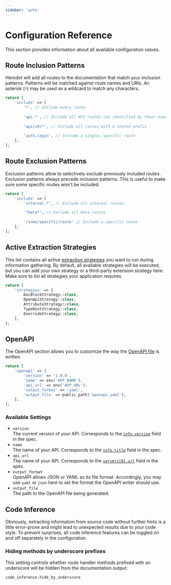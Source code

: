 ```yaml
---
sidebar: 'auto'
---
```

Configuration Reference
=======================
This section provides information about all available configuration values.

Route Inclusion Patterns
------------------------
Herodot will add all routes to the documentation that match your inclusion patterns. Patterns will be matched against route names and URIs. An asterisk (`*`)
may be used as a wildcard to match any characters.

```php
return [
    'include' => [
        '*', // Include every route
        
        'api.*', // Include all API routes (as identified by their name)
        
        'api/v0/*', // Include all routes with a shared prefix
        
        'auth.login', // Include a single, specific route
    ],
];
```

Route Exclusion Patterns
------------------------
Exclusion patterns allow to selectively _exclude_ previously included routes. Exclusion patterns always precede inclusion patterns. This is useful to make sure
some specific routes won't be included.

```php
return [
    'include' => [
        'internal.*', // Exclude all internal routes        

        '*beta*', // Exclude all beta routes
        
        '/some/specific/route' // Exclude a specific route
    ],
];
```

Active Extraction Strategies
----------------------------
This list contains all active [extraction strategies](./strategies.md) you want to run during information gathering. By default, all available strategies will
be executed, but you can add your own strategy or a third-party extension strategy here.  
Make sure to list all strategies your application requires.
```php
return [
    'strategies' => [
        DocBlockStrategy::class,
        OpenApiStrategy::class,
        AttributeStrategy::class,
        TypeHintStrategy::class,
        OverrideStrategy::class,
    ],
];
```

OpenAPI
-------
The OpenAPI section allows you to customize the way the [OpenAPI file](guide/generating-docs.md#openapi-specification) is written.
```php
return [
    'openapi' => [
        'version' => '1.0.0',
        'name' => env('APP_NAME'),
        'api_url' => env('APP_URL'),
        'output_format' => 'yaml',
        'output_file' => public_path('openapi.yaml'),
    ],
];
```

### Available Settings
- `version`  
  The current version of your API. Corresponds to the [`info.version`](https://swagger.io/docs/specification/basic-structure/#metadata) field in the spec.
- `name`  
  The name of your API. Corresponds to the [`info.title`](https://swagger.io/docs/specification/basic-structure/#metadata) field in the spec.
- `api_url`  
  The name of your API. Corresponds to the [`servers[0].url`](https://swagger.io/docs/specification/basic-structure/#servers) field in the spec.
- `output_format`  
  OpenAPI allows JSON or YAML as its file format. Accordingly, you may use `yaml` or `json` here to set the format the OpenAPI writer should use.
- `output_file`  
  The path to the OpenAPI file being generated.

Code Inference
--------------
Obviously, extracting information from source code without further hints is a little error-prone and might lead to unexpected results due to your code style. To
prevent surprises, all code inference features can be toggled on and off separately in the configuration.

### Hiding methods by underscore prefixes
This setting controls whether route handler methods prefixed with an underscore will be hidden from the documentation output:
```
code_inference.hide_by_underscore
```
